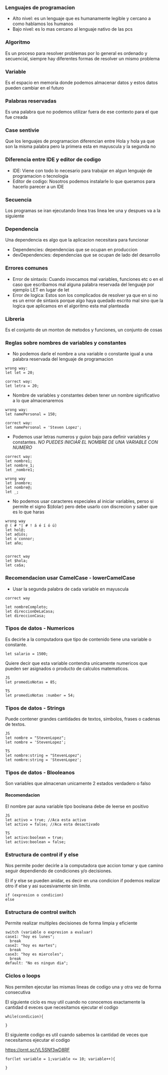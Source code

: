 ### Lenguajes de programacion
- Alto nivel: es un lenguaje que es humanamente legible y cercano a como hablamos los humanos
- Bajo nivel: es lo mas cercano al lenguaje nativo de las pcs

### Algoritmo
Es un proceso para resolver problemas por lo general es ordenado y secuencial, siempre hay diferentes formas de resolver un mismo problema

### Variable
Es el espacio en memoria donde podemos almacenar datos y estos datos pueden cambiar en el futuro

### Palabras reservadas
Es una palabra que no podemos utilizar fuera de ese contexto para el que fue creada

### Case sentivie
Que los lenguajes de programacion diferencian entre Hola y hola ya que son la misma palabra pero la primera esta en mayuscula y la segunda no

### Diferencia entre IDE y editor de codigo
- IDE: Viene con todo lo necesario para trabajar en algun lenguaje de programacion o tecnologia
- Editor de codigo: Nosotros podemos instalarle lo que queramos para hacerlo parecer a un IDE

### Secuencia
Los programas se iran ejecutando linea tras linea lee una y despues va a la siguiente

### Dependencia
Una dependencia es algo que la aplicacion necesitara para funcionar
- Dependencies: dependencias que se ocupan en produccion
- devDependencies: dependencias que se ocupan de lado del desarrollo

### Errores comunes
- Error de sintaxis: Cuando invocamos mal variables, funciones etc o en el caso que escribamos mal alguna palabra reservada del lenguaje por ejemplo LET en lugar de let
- Error de logica: Estos son los complicados de resolver ya que en si no es un error de sintaxis porque algo haya quedado escrito mal sino que la logica que aplicamos en el algoritmo esta mal planteada

### Libreria
Es el conjunto de un monton de metodos y funciones, un conjunto de cosas

### Reglas sobre nombres de variables y constantes
- No podemos darle el nombre a una variable o constante igual a una palabra reservada del lenguaje de programacion

```
wrong way: 
let let = 20;

correct way:
let letra = 20;
```
- Nombre de variables y constantes deben tener un nombre significativo a lo que almacenaremos

```
wrong way: 
let namePersonal = 150;

correct way:
let namePersonal = 'Steven Lopez';
```
- Podemos usar letras numeros y guion bajo para definir variables y constantes. *NO PUEDES INICIAR EL NOMBRE DE UNA VARIABLE CON NUMERO*

```
correct way:
let nombre1;
let nombre_1;
let _nombre1;

wrong way
let 1nombre;
let nombre@;
let _;

```
- No podemos usar caracteres especiales al iniciar variables, perso si permite el signo $(dolar) pero debe usarlo con discrecion y saber que es lo que haras

```
wrong way
@ ( # °| # ! á é í ó ú)
let hol@;
let adiós;
let o´connor;
let año;


correct way
let $hola;
let ca$a;

```

### Recomendacion usar CamelCase - lowerCamelCase
- Usar la segunda palabra de cada variable en mayuscula

```
correct way

let nombreCompleto;
let direccionDeLaCasa;
let direccionCasa;
```

### Tipos de datos - Numericos
Es decirle a la computadora que tipo de contenido tiene una variable o constante.

```
let salario = 1500;
```

Quiere decir que esta variable contendra unicamente numericos que pueden ser asignados o producto de calculos matematicos.

```
JS
let promedioNotas = 85;

TS
let promedioNotas :number = 54;
```
### Tipos de datos - Strings
Puede contener grandes cantidades de textos, simbolos, frases o cadenas de textos.

```
JS
let nombre = "StevenLopez";
let nombre = 'StevenLopez';

TS
let nombre:string = "StevenLopez";
let nombre:string = 'StevenLopez';

```

### Tipos de datos - Blooleanos
Son variables que almacenan unicamente 2 estados verdadero o falso

#### Recomendacion
El nombre par auna variable tipo booleana debe de leerse en positivo

```
JS
let activo = true; //Aca esta activo
let activo = false; //Aca esta desactivado

TS
let activo:boolean = true;
let activo:boolean = false;

```

### Estructura de control if y else
Nos permite poder decirle a la computadora que accion tomar y que camino seguir dependiendo de condiciones y/o decisiones.

El if y else se pueden anidar, es decir en una condicion if podemos realizar otro if else y asi sucesivamente sin limite.

```
if (expresion o condicion)
else
```
### Estructura de control switch
Permite realizar multiples decisiones de forma limpia y eficiente

```
switch (variable o expresion a evaluar)
case1: "hoy es lunes";
  break
case2: "hoy es martes";
  break
case3: "hoy es miercoles";
  break
default: "No es ningun dia";
```

### Ciclos o loops
Nos permiten ejecutar las mismas lineas de codigo una y otra vez de forma consecutiva

El siguiente ciclo es muy util cuando no conocemos exactamente la cantidad d eveces que necesitamos ejecutar el codigo

```
while(condicion){

}
```

El siguiente codigo es util cuando sabemos la cantidad de veces que necesitamos ejecutar el codigo

https://prnt.sc/VL5SNf3wD8RF
```
for(let variable = 1;variable <= 10; variable++){

}
```


